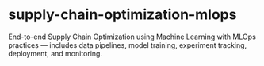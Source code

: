 # supply-chain-optimization-mlops
End-to-end Supply Chain Optimization using Machine Learning with MLOps practices — includes data pipelines, model training, experiment tracking, deployment, and monitoring.
